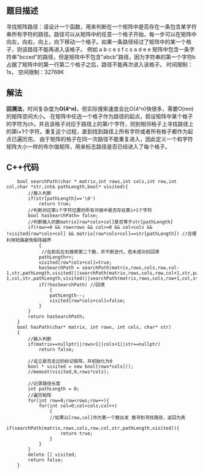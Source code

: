## 题目描述
寻找矩阵路径：请设计一个函数，用来判断在一个矩阵中是否存在一条包含某字符串所有字符的路径。路径可以从矩阵中的任意一个格子开始，每一步可以在矩阵中向左，向右，向上，向下移动一个格子。如果一条路径经过了矩阵中的某一个格子，则该路径不能再进入该格子。 例如 a b c e s f c s a d e e 矩阵中包含一条字符串"bcced"的路径，但是矩阵中不包含"abcb"路径，因为字符串的第一个字符b占据了矩阵中的第一行第二个格子之后，路径不能再次进入该格子。
时间限制：1s， 空间限制：32768K

## 解法
**回溯法**，时间复杂度为**O(4^n)**，但实际搜索速度会比O(4^n)快很多，需要O(mn)的矩阵空间大小。
在矩阵中任选一个格子作为路径的起点，假设矩阵中某个格子的字符为ch，并且该格子对应于路径上的第i个字符，则到相邻格子上寻找路径上的第i+1个字符。重复这个过程，直到找到路径上所有字符或者所有格子都作为起点已遍历完。
由于矩阵的格子在同一次路径不能重复进入，因此定义一个和字符矩阵大小一样的布尔值矩阵，用来标志路径是否已经进入了每个格子。

## C++代码
```
    bool searchPath(char * matrix,int rows,int cols,int row,int col,char *str,int& pathLength,bool* visited){
        //输入判断
        if(str[pathLength]=='\0')
            return true;
        //判断对应第i个字符位置的所有邻居中是否存在第i+1个字符
        bool hasSearchPath= false;
        //判断输入的数matrix[row*cols+col]是否等于str[pathLength]
        if(row>=0 && row<rows && col>=0 && col<cols && !visited[row*cols+col] && matrix[row*cols+col]==str[pathLength]) //合理利用短路避免矩阵越界
            {
             //在前后左右搜索第二个数，并不断迭代，若未成功则回溯
            pathLength++;
            visited[row*cols+col]=true;
            hasSearchPath = searchPath(matrix,rows,cols,row,col-1,str,pathLength,visited)||searchPath(matrix,rows,cols,row,col+1,str,pathLength,visited)||searchPath(matrix,rows,cols,row-1,col,str,pathLength,visited)||searchPath(matrix,rows,cols,row+1,col,str,pathLength,visited);
            if(!hasSearchPath) //回溯
                {
                pathLength--; 
                visited[row*cols+col]=false;
            }
        }
        return hasSearchPath;
    }
    bool hasPath(char* matrix, int rows, int cols, char* str)
    {
    	//输入判断
        if(matrix==nullptr||rows<1||cols<1||str==nullptr)
            return false;
        
        //设立是否走过的标记矩阵，并初始化为0
        bool * visited = new bool[rows*cols]();
        //memset(visited,0,rows*cols);
        
        //记录路径长度
        int pathLength = 0;
        //遍历矩阵
        for(int row=0;row<rows;row++){
            for(int col=0;col<cols;col++)
                {
                //如果以[row,col]作为第一个数出发 搜寻到寻找路径，返回为真
                if(searchPath(matrix,rows,cols,row,col,str,pathLength,visited)){
                    return true;
                }
            }
        }
        delete [] visited;
        return false;
    }
```